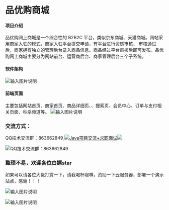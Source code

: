 # 品优购商城

#### 项目介绍
品优购网上商城是一个综合性的 B2B2C 平台，类似京东商城、天猫商城。网站采用商家入驻的模式，商家入驻平台提交申请，有平台进行资质审核，
审核通过后，商家拥有独立的管理后台录入商品信息。商品经过平台审核后即可发布。品优购网上商城主要分为网站前台、运营商后台、商家管理后台三个子系统。

#### 软件架构
![输入图片说明](https://images.gitee.com/uploads/images/2020/0617/162141_ddabab8e_800553.png "pyg.png")

#### 前端页面
主要包括网站首页、商家首页、商品详细页、、搜索页、会员中心、订单与支付相关页面、秒杀频道等。
![输入图片说明](https://images.gitee.com/uploads/images/2020/0617/162244_2ad4e0f5_800553.png "微信图片_20200617162215.png")

### 交流方式：

QQ技术交流群：863662849<a target="_blank" href="https://qm.qq.com/cgi-bin/qm/qr?k=9yLlyD1dRBL97xmBKw43zRt0-6xg8ohb&jump_from=webapi">
<img border="0" src="//pub.idqqimg.com/wpa/images/group.png" alt="Java项目交流+求职面试" title="Java项目交流+求职面试"></a><a target="_blank" href="http://mail.qq.com/cgi-bin/qm_share?t=qm_mailme&email=f0hLSE9OTkdHTT8ODlEcEBI" style="text-decoration:none;"><img src="http://rescdn.qqmail.com/zh_CN/htmledition/images/function/qm_open/ico_mailme_02.png"/></a>

![QQ技术交流群：863662849](https://images.gitee.com/uploads/images/2020/1022/145319_459f7be2_800553.png "QQ技术交流群.png")

### 整理不易，欢迎各位白嫖star
如果可以请各位大佬打赏一下，请我喝杯咖啡，资助一下云服务器，部署一个演示站点，感谢！！！

![输入图片说明](https://images.gitee.com/uploads/images/2020/1022/152637_f80669f5_800553.jpeg "支付宝收钱码.jpg")

![输入图片说明](https://images.gitee.com/uploads/images/2020/1022/152705_964cb145_800553.png "微信收钱码.png")